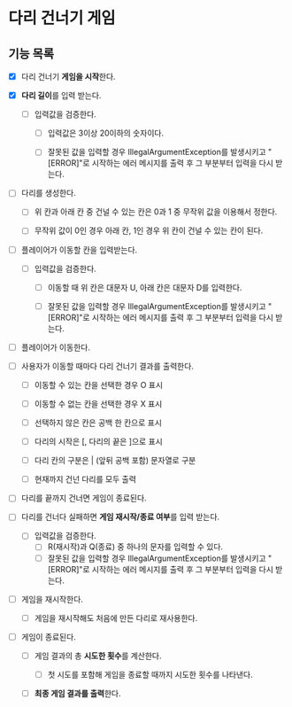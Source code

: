 # 다리 건너기 게임

## 기능 목록

- [x] 다리 건너기 **게임을 시작**한다.


- [x] **다리 길이**를 입력 받는다.
    - [ ] 입력값을 검증한다.
        - [ ] 입력값은 3이상 20이하의 숫자이다.
        - [ ] 잘못된 값을 입력할 경우 IllegalArgumentException를 발생시키고
              "[ERROR]"로 시작하는 에러 메시지를 출력 후 그 부분부터 입력을 다시 받는다.


- [ ] 다리를 생성한다.
    - [ ] 위 칸과 아래 칸 중 건널 수 있는 칸은 0과 1 중 무작위 값을 이용해서 정한다.
    - [ ] 무작위 값이 0인 경우 아래 칸, 1인 경우 위 칸이 건널 수 있는 칸이 된다.


- [ ] 플레이어가 이동할 칸을 입력받는다.
    - [ ] 입력값을 검증한다.
        - [ ] 이동할 때 위 칸은 대문자 U, 아래 칸은 대문자 D를 입력한다.
        - [ ] 잘못된 값을 입력할 경우 IllegalArgumentException를 발생시키고
              "[ERROR]"로 시작하는 에러 메시지를 출력 후 그 부분부터 입력을 다시 받는다.


- [ ] 플레이어가 이동한다.

- [ ] 사용자가 이동할 때마다 다리 건너기 결과를 출력한다.
  - [ ] 이동할 수 있는 칸을 선택한 경우 O 표시
  - [ ] 이동할 수 없는 칸을 선택한 경우 X 표시
  - [ ] 선택하지 않은 칸은 공백 한 칸으로 표시
  - [ ] 다리의 시작은 [, 다리의 끝은 ]으로 표시
  - [ ] 다리 칸의 구분은 | (앞뒤 공백 포함) 문자열로 구분
  - [ ] 현재까지 건넌 다리를 모두 출력


- [ ] 다리를 끝까지 건너면 게임이 종료된다.


- [ ] 다리를 건너다 실패하면 **게임 재시작/종료 여부**를 입력 받는다.
  - [ ] 입력값을 검증한다.
      - [ ] R(재시작)과 Q(종료) 중 하나의 문자를 입력할 수 있다.
      - [ ] 잘못된 값을 입력할 경우 IllegalArgumentException를 발생시키고
            "[ERROR]"로 시작하는 에러 메시지를 출력 후 그 부분부터 입력을 다시 받는다.

- [ ] 게임을 재시작한다.
    - [ ] 게임을 재시작해도 처음에 만든 다리로 재사용한다.

- [ ] 게임이 종료된다.
    - [ ] 게임 결과의 총 **시도한 횟수**를 계산한다.
        - [ ] 첫 시도를 포함해 게임을 종료할 때까지 시도한 횟수를 나타낸다.
    - [ ] **최종 게임 결과를 출력**한다.

